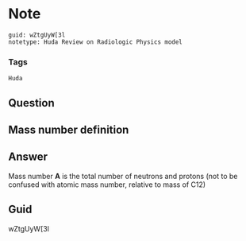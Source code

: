 # Note
```
guid: wZtgUyW[3l
notetype: Huda Review on Radiologic Physics model
```

### Tags
```
Huda
```

## Question
<h2>Mass number definition</h2>

## Answer
<section>
<p>Mass number <strong>A</strong> is the total number of neutrons and protons (not to be confused with atomic mass number, relative to mass of C12)</p>

</section>

## Guid
wZtgUyW[3l
